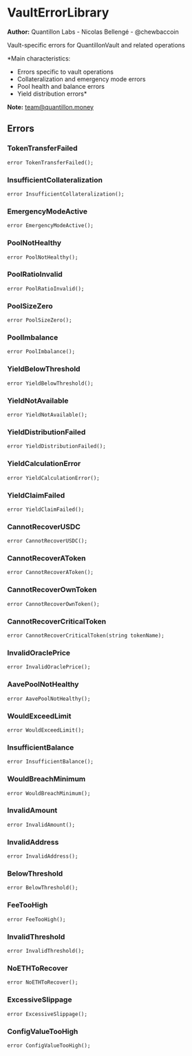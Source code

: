# VaultErrorLibrary
**Author:**
Quantillon Labs - Nicolas Bellengé - @chewbaccoin

Vault-specific errors for QuantillonVault and related operations

*Main characteristics:
- Errors specific to vault operations
- Collateralization and emergency mode errors
- Pool health and balance errors
- Yield distribution errors*

**Note:**
team@quantillon.money


## Errors
### TokenTransferFailed

```solidity
error TokenTransferFailed();
```

### InsufficientCollateralization

```solidity
error InsufficientCollateralization();
```

### EmergencyModeActive

```solidity
error EmergencyModeActive();
```

### PoolNotHealthy

```solidity
error PoolNotHealthy();
```

### PoolRatioInvalid

```solidity
error PoolRatioInvalid();
```

### PoolSizeZero

```solidity
error PoolSizeZero();
```

### PoolImbalance

```solidity
error PoolImbalance();
```

### YieldBelowThreshold

```solidity
error YieldBelowThreshold();
```

### YieldNotAvailable

```solidity
error YieldNotAvailable();
```

### YieldDistributionFailed

```solidity
error YieldDistributionFailed();
```

### YieldCalculationError

```solidity
error YieldCalculationError();
```

### YieldClaimFailed

```solidity
error YieldClaimFailed();
```

### CannotRecoverUSDC

```solidity
error CannotRecoverUSDC();
```

### CannotRecoverAToken

```solidity
error CannotRecoverAToken();
```

### CannotRecoverOwnToken

```solidity
error CannotRecoverOwnToken();
```

### CannotRecoverCriticalToken

```solidity
error CannotRecoverCriticalToken(string tokenName);
```

### InvalidOraclePrice

```solidity
error InvalidOraclePrice();
```

### AavePoolNotHealthy

```solidity
error AavePoolNotHealthy();
```

### WouldExceedLimit

```solidity
error WouldExceedLimit();
```

### InsufficientBalance

```solidity
error InsufficientBalance();
```

### WouldBreachMinimum

```solidity
error WouldBreachMinimum();
```

### InvalidAmount

```solidity
error InvalidAmount();
```

### InvalidAddress

```solidity
error InvalidAddress();
```

### BelowThreshold

```solidity
error BelowThreshold();
```

### FeeTooHigh

```solidity
error FeeTooHigh();
```

### InvalidThreshold

```solidity
error InvalidThreshold();
```

### NoETHToRecover

```solidity
error NoETHToRecover();
```

### ExcessiveSlippage

```solidity
error ExcessiveSlippage();
```

### ConfigValueTooHigh

```solidity
error ConfigValueTooHigh();
```

